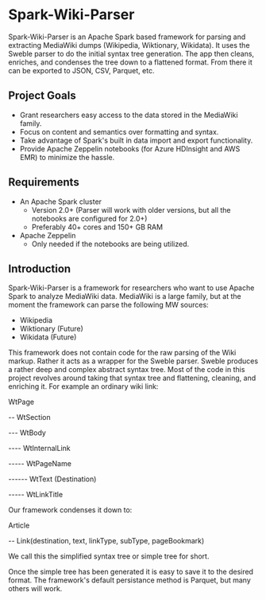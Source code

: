 # Spark-Wiki-Parser
Spark-Wiki-Parser is an Apache Spark based framework for parsing and extracting MediaWiki dumps (Wikipedia, Wiktionary, Wikidata).  It uses the Sweble parser to do the initial syntax tree generation.  The app then cleans, enriches, and condenses the tree down to a flattened format.  From there it can be exported to JSON, CSV, Parquet, etc.

## Project Goals
* Grant researchers easy access to the data stored in the MediaWiki family.
* Focus on content and semantics over formatting and syntax.
* Take advantage of Spark's built in data import and export functionality.
* Provide Apache Zeppelin notebooks (for Azure HDInsight and AWS EMR) to minimize the hassle.

## Requirements
* An Apache Spark cluster 
  * Version 2.0+ (Parser will work with older versions, but all the notebooks are configured for 2.0+)
  * Preferably 40+ cores and 150+ GB RAM
* Apache Zeppelin
  * Only needed if the notebooks are being utilized.

## Introduction
Spark-Wiki-Parser is a framework for researchers who want to use Apache Spark to analyze MediaWiki data.  MediaWiki is a large family, but at the moment the framework can parse the following MW sources:
* Wikipedia
* Wiktionary (Future)
* Wikidata (Future)

This framework does not contain code for the raw parsing of the Wiki markup.  Rather it acts as a wrapper for the Sweble parser.  Sweble produces a rather deep and complex abstract syntax tree.  Most of the code in this project revolves around taking that syntax tree and flattening, cleaning, and enriching it.  For example an ordinary wiki link:

WtPage

-- WtSection

--- WtBody

---- WtInternalLink

----- WtPageName

------ WtText (Destination)

----- WtLinkTitle

Our framework condenses it down to:

Article

-- Link(destination, text, linkType, subType, pageBookmark)

We call this the simplified syntax tree or simple tree for short.

Once the simple tree has been generated it is easy to save it to the desired format.  The framework's default persistance method is Parquet, but many others will work.
